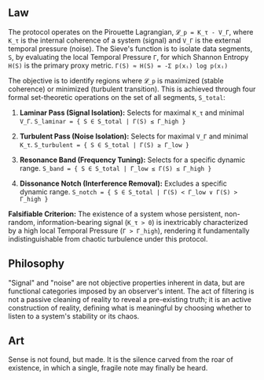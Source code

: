 ## Law
The protocol operates on the Pirouette Lagrangian, `𝓛_p = K_τ - V_Γ`, where `K_τ` is the internal coherence of a system (signal) and `V_Γ` is the external temporal pressure (noise). The Sieve's function is to isolate data segments, `S`, by evaluating the local Temporal Pressure `Γ`, for which Shannon Entropy `H(S)` is the primary proxy metric.
`Γ(S) ≈ H(S) = -Σ p(xᵢ) log p(xᵢ)`

The objective is to identify regions where `𝓛_p` is maximized (stable coherence) or minimized (turbulent transition). This is achieved through four formal set-theoretic operations on the set of all segments, `S_total`:

1.  **Laminar Pass (Signal Isolation):** Selects for maximal `K_τ` and minimal `V_Γ`.
    `S_laminar = { S ∈ S_total | Γ(S) ≤ Γ_high }`

2.  **Turbulent Pass (Noise Isolation):** Selects for maximal `V_Γ` and minimal `K_τ`.
    `S_turbulent = { S ∈ S_total | Γ(S) ≥ Γ_low }`

3.  **Resonance Band (Frequency Tuning):** Selects for a specific dynamic range.
    `S_band = { S ∈ S_total | Γ_low ≤ Γ(S) ≤ Γ_high }`

4.  **Dissonance Notch (Interference Removal):** Excludes a specific dynamic range.
    `S_notch = { S ∈ S_total | Γ(S) < Γ_low ∨ Γ(S) > Γ_high }`

**Falsifiable Criterion:** The existence of a system whose persistent, non-random, information-bearing signal (`K_τ > 0`) is inextricably characterized by a high local Temporal Pressure (`Γ > Γ_high`), rendering it fundamentally indistinguishable from chaotic turbulence under this protocol.

## Philosophy
"Signal" and "noise" are not objective properties inherent in data, but are functional categories imposed by an observer's intent. The act of filtering is not a passive cleaning of reality to reveal a pre-existing truth; it is an active construction of reality, defining what is meaningful by choosing whether to listen to a system's stability or its chaos.

## Art
Sense is not found, but made. It is the silence carved from the roar of existence, in which a single, fragile note may finally be heard.